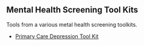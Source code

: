 ## Mental Health Screening Tool Kits

Tools from a various metal health screening toolkits.

  * [Primary Care Depression Tool Kit](Primary%20Care%20Depression%20Tool%20Kit)

